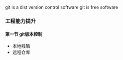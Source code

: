 git is a dist version control software 
git is free software

### 工程能力提升
#### 第一节 git版本控制
+ 本地残酷
+ 远程仓库
